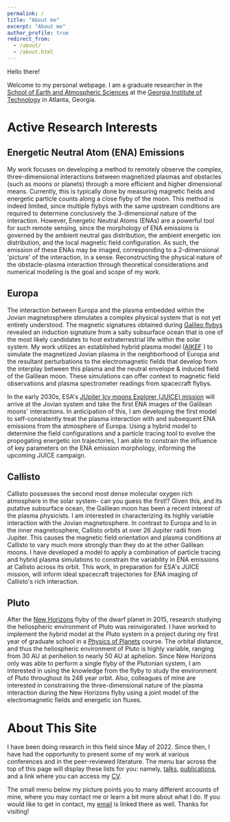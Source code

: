 ```yaml
---
permalink: /
title: "About me"
excerpt: "About me"
author_profile: true
redirect_from: 
  - /about/
  - /about.html
---
```



Hello there!

Welcome to my personal webpage. I am a graduate researcher in the [School of Earth and Atmospheric Sciences](https://eas.gatech.edu/) at the [Georgia Institute of Technology](https://gatech.edu/) in Atlanta, Georgia. 



Active Research Interests
======
## Energetic Neutral Atom (ENA) Emissions
My work focuses on developing a method to remotely observe the complex, three-dimensional interactions between magnetized plasmas and obstacles (such as moons or planets) through a more efficient and higher dimensional means. Currently, this is typically done by measuring magnetic fields and energetic particle counts along a close flyby of the moon. This method is indeed limited, since multiple flybys with the same upstream conditions are required to determine conclusively the 3-dimensional nature of the interaction. However, Energetic Neutral Atoms (ENAs) are a powerful tool for such remote sensing, since the morphology of ENA emissions is governed by the ambient neutral gas distribution, the ambient energetic ion distribution, and the local magnetic field configuration. As such, the emission of these ENAs may be imaged, corresponding to a 2-dimensional 'picture' of the interaction, in a sense. Reconstructing the physical nature of the obstacle-plasma interaction through theoretical considerations and numerical modeling is the goal and scope of my work.


## Europa
The interaction between Europa and the plasma embedded within the Jovian magnetosphere stimulates a complex physical system that is not yet entirely understood. The magnetic signatures obtained during [Galileo flybys](http://www.igpp.ucla.edu/public/mkivelso/Publications/316-Europa%20Chapt23%20.pdf) revealed an induction signature from a salty subsurface ocean that is one of the most likely candidates to host extraterrestrial life within the solar system. My work utilizes an established hybrid plasma model ([AIKEF](https://doi.org/10.1016/j.cpc.2010.12.033) ) to simulate the magnetized Jovian plasma in the neighborhood of Europa and the resultant perturbations to the electromagnetic fields that develop from the interplay between this plasma and the neutral envelope & induced field of the Galilean moon. These simulations can offer context to magnetic field observations and plasma spectrometer readings from spacecraft flybys.

In the early 2030s, ESA's [JUpiter Icy moons Explorer (JUICE) mission](https://www.esa.int/Science_Exploration/Space_Science/Juice) will arrive at the Jovian system and take the first ENA images of the Galilean moons' interactions. In anticipation of this, I am developing the first model to self-consistently treat the plasma interaction with and subsequent ENA emissions from the atmosphere of Europa. Using a hybrid model to determine the field configurations and a particle tracing tool to evolve the propogating energetic ion trajectories, I am able to constrain the influence of key parameters on the ENA emission morphology, informing the upcoming JUICE campaign. 




## Callisto
Callisto possesses the second most dense molecular oxygen rich atmosphere in the solar system- can you guess the first!? Given this, and its putative subsurface ocean, the Galilean moon has been a recent interest of the plasma physicists. I am interested in characterizing its highly variable interaction with the Jovian magnetosphere. In contrast to Europa and Io in the inner magnetosphere, Callisto orbits at over 26 Jupiter radii from Jupiter. This causes the magnetic field orientation and plasma conditions at Callisto to vary much more strongly than they do at the other Galilean moons. I have developed a model to apply a combination of particle tracing and hybrid plasma simulations to constrain the variability in ENA emissions at Callisto across its orbit. This work, in preparation for ESA's JUICE mission, will inform ideal spacecraft trajectories for ENA imaging of Callisto's rich interaction. 



## Pluto
After the [New Horizons](https://www.nasa.gov/mission_pages/newhorizons/main/index.html) flyby of the dwarf planet in 2015, research studying the heliospheric environment of Pluto was reinvigorated. I have worked to implement the hybrid model at the Pluto system in a project during my first year of graduate school in a [Physics of Planets](https://eas.gatech.edu/courses/eas-6370) course. The orbital distance, and thus the heliospheric environment of Pluto is highly variable, ranging from 30 AU at perihelion to nearly 50 AU at aphelion. Since New Horizons only was able to perform a single flyby of the Plutonian system, I am interested in using the knowledge from the flyby to study the environment of Pluto throughout its 248 year orbit. Also, colleagues of mine are interested in constraining the three-dimensional nature of the plasma interaction during the New Horizons flyby using a joint model of the electromagnetic fields and energetic ion fluxes.




About This Site
======
I have been doing research in this field since May of 2022. Since then, I have had the opportunity to present some of my work at various conferences and in the peer-reviewed literature. The menu bar across the top of this page will display these lists for you: namely, [talks](https://mike-haynes2.github.io/presentations/), [publications](https://mike-haynes2.github.io/publications/), and a link where you can access my [CV](https://mike-haynes2.github.io/cv/).

The small menu below my picture points you to many different accounts of mine, where you may contact me or learn a bit more about what I do. If you would like to get in contact, my [email](mailto:mhaynes@eas.gatech.edu) is linked there as well. Thanks for visiting!